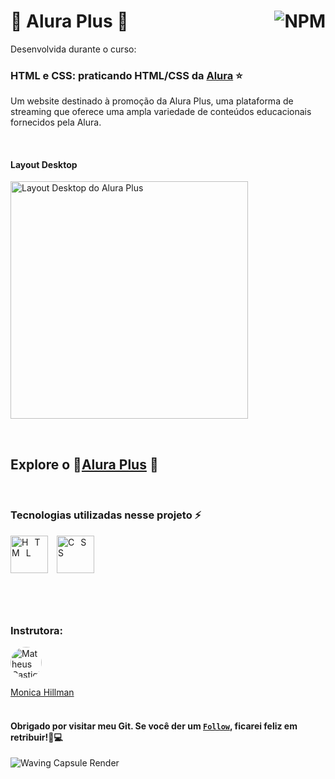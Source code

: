 # 🔹 Alura Plus 🔹 <a href="https://github.com/Rodolfo-Sampaio/aluraplus/blob/main/LICENSE"><img src="https://img.shields.io/npm/l/react" alt="NPM" align="right"></a>

Desenvolvida durante o curso:
### HTML e CSS: praticando HTML/CSS da [Alura](https://cursos.alura.com.br/course/html-css-praticando-html-css) ⭐
Um website destinado à promoção da Alura Plus, uma plataforma de streaming que oferece uma ampla variedade de conteúdos educacionais fornecidos pela Alura.

<br>

#### Layout Desktop
<p> <img src="https://github.com/Rodolfo-Sampaio/aluraplus/assets/96917363/f7eccc2a-ad36-4bd2-b913-5c9f635d430b" alt="Layout Desktop do Alura Plus" width="380px"> </p>


<br>

##  Explore o 🚩[Alura Plus](https://aluraplus-rodolfo-sampaio.vercel.app/) 👀


<br>

### Tecnologias utilizadas nesse projeto ⚡
<span style="letter-spacing: 10px">
   <img src="https://skillicons.dev/icons?i=html" title="HTML" width="60px"/>
   <img src="https://skillicons.dev/icons?i=css" title="CSS" width="60px"/>
</span>

#

<br>

### Instrutora:

<a href="https://github.com/MonicaHillman">
  <img src="https://avatars.githubusercontent.com/u/51282495?v=4" alt="Matheus Castiglioni" style="border-radius: 50%; width: 50px; height: 50px;">
</a>

[Monica Hillman](https://github.com/MonicaHillman)
<br>
<br>
#### Obrigado por visitar meu Git. Se você der um [`Follow`](https://github.com/Rodolfo-Sampaio), ficarei feliz em retribuir!🚀💻

<img src="https://capsule-render.vercel.app/api?type=waving&color=4caf50&height=100&section=footer" alt="Waving Capsule Render">


